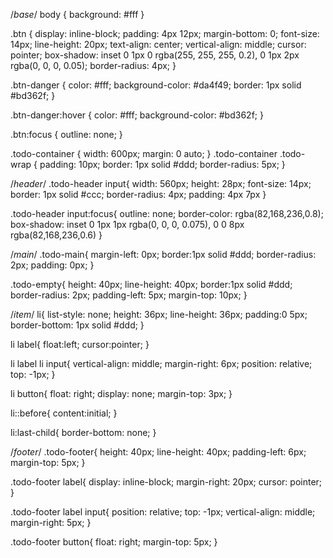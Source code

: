 /*base*/
body {
  background: #fff
}
 
.btn {
  display: inline-block;
  padding: 4px 12px;
  margin-bottom: 0;
  font-size: 14px;
  line-height: 20px;
  text-align: center;
  vertical-align: middle;
  cursor: pointer;
  box-shadow: inset 0 1px 0 rgba(255, 255, 255, 0.2),
    0 1px 2px rgba(0, 0, 0, 0.05);
  border-radius: 4px;
}
 
.btn-danger {
  color: #fff;
  background-color: #da4f49;
  border: 1px solid #bd362f;
}
 
.btn-danger:hover {
  color: #fff;
  background-color: #bd362f;
}
 
.btn:focus {
  outline: none;
}
 
.todo-container {
  width: 600px;
  margin: 0 auto;
}
.todo-container .todo-wrap {
  padding: 10px;
  border: 1px solid #ddd;
  border-radius: 5px;
}

/*header*/
.todo-header input{
  width: 560px;
  height: 28px;
  font-size: 14px;
  border: 1px solid #ccc;
  border-radius: 4px;
  padding: 4px 7px
}

.todo-header input:focus{
  outline: none;
  border-color: rgba(82,168,236,0.8);
  box-shadow: inset 0 1px 1px rgba(0, 0, 0, 0.075), 0 0 8px rgba(82,168,236,0.6)
}

/*main*/
.todo-main{
  margin-left: 0px;
  border:1px solid #ddd;
  border-radius: 2px;
  padding: 0px;
}

.todo-empty{
height: 40px;
line-height: 40px;
border:1px solid #ddd;
border-radius: 2px;
padding-left: 5px;
margin-top: 10px;
}

/*item*/
li{
  list-style: none;
  height: 36px;
  line-height: 36px;
  padding:0 5px;
  border-bottom: 1px solid #ddd;
}

li label{
  float:left;
  cursor:pointer;
}

li label li input{
  vertical-align: middle;
  margin-right: 6px;
  position: relative;
  top: -1px;
}

li button{
  float: right;
  display: none;
  margin-top: 3px;
}

li::before{
  content:initial;
}

li:last-child{
  border-bottom: none;
}

/*footer*/
.todo-footer{
  height: 40px;
  line-height: 40px;
  padding-left: 6px;
  margin-top: 5px;
}

.todo-footer label{
  display: inline-block;
  margin-right: 20px;
  cursor: pointer;
}

.todo-footer label input{
  position: relative;
  top: -1px;
  vertical-align: middle;
  margin-right: 5px;
}

.todo-footer button{
  float: right;
  margin-top: 5px;
}
<!--stackedit_data:
eyJoaXN0b3J5IjpbLTgwNDg0NjU3Nl19
-->